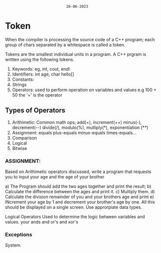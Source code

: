                                 26-06-2023
# Token
When the compiler is processing the source code of a C++ program; 
each group of chars separated by a whitespace is called a token.

Tokens are the smallest individual units in a program. 
A C++ prgram is written using the following tokens.

1. Keywords: eg, int, cout, endl
2. Identifiers: int age, char hello[]
3. Constants:
4. Strings
5. Operators: used to perform operation on variables and values
    e.g 100 + 50 the  '+' is the operator

## Types of Operators
1. Arithimetic: 
    Common math ops; 
        add(+), increment(++)
        minus(-), decrement(--)
        divide(/), 
        modulo(%), 
        mutliply(*), exponentiation (**)
2. Assignment: equals plus-equals minus-equals times-equals...
3. Comparison
4. Logical
5. Bitwise 

### ASSIGNMENT:
Based on Arithimetic operators discussed, 
write a program that requests you to input 
your age
and 
the age of your brother

a) The Program should add the two ages together and print the result;
b) Calculate the difference between the ages and print it.
c) Multiply them.
d) Calculate the division remainder of you and your brothers age and print
e) INcrement your age by 1 and decrement your brother's age by one.
All this should be displayed on a single screen. Use approrpiate data types.


Logical Operators
Used to determine the logic between variables and values.
your ands and or's and xor's

### Exceptions
System.